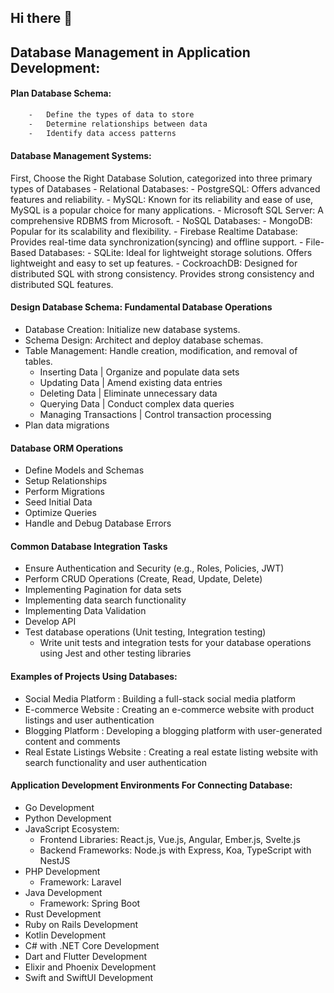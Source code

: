 ## Hi there 👋
## Database Management in Application Development:
#### Plan Database Schema:
```bash
    -   Define the types of data to store
    -   Determine relationships between data
    -   Identify data access patterns
```
#### Database Management Systems: 
First, Choose the Right Database Solution, categorized into three primary types of Databases
    - Relational Databases:
        -   PostgreSQL: Offers advanced features and reliability.
        -   MySQL: Known for its reliability and ease of use, MySQL is a popular choice for many applications.
        -   Microsoft SQL Server: A comprehensive RDBMS from Microsoft.
    - NoSQL Databases:
        -   MongoDB: Popular for its scalability and flexibility.
        -   Firebase Realtime Database: Provides real-time data synchronization(syncing) and offline support.
    - File-Based Databases:
        -   SQLite: Ideal for lightweight storage solutions. Offers lightweight and easy to set up features.
        -   CockroachDB: Designed for distributed SQL with strong consistency. Provides strong consistency and distributed SQL features.

#### Design Database Schema:  Fundamental Database Operations
- Database Creation: Initialize new database systems.
- Schema Design: Architect and deploy database schemas.
- Table Management: Handle creation, modification, and removal of tables.
  - Inserting Data               |   Organize and populate data sets
  - Updating Data                |   Amend existing data entries
  - Deleting Data                |   Eliminate unnecessary data
  - Querying Data                |   Conduct complex data queries
  - Managing Transactions        |   Control transaction processing
- Plan data migrations

#### Database ORM Operations 
- Define Models and Schemas
- Setup Relationships
- Perform Migrations
- Seed Initial Data
- Optimize Queries
- Handle and Debug Database Errors

#### Common Database Integration Tasks
- Ensure Authentication and Security (e.g., Roles, Policies, JWT)
- Perform CRUD Operations (Create, Read, Update, Delete)
- Implementing Pagination for data sets
- Implementing data search functionality
- Implementing Data Validation
- Develop API
- Test database operations (Unit testing, Integration testing)
    -   Write unit tests and integration tests for your database operations using Jest and other testing libraries

#### Examples of Projects Using Databases:
- Social Media Platform : Building a full-stack social media platform
- E-commerce Website : Creating an e-commerce website with product listings and user authentication
- Blogging Platform : Developing a blogging platform with user-generated content and comments
- Real Estate Listings Website : Creating a real estate listing website with search functionality and user authentication

#### Application Development Environments For Connecting Database:
- Go Development
- Python Development
- JavaScript Ecosystem:
    - Frontend Libraries: React.js, Vue.js, Angular, Ember.js, Svelte.js
    - Backend Frameworks: Node.js with Express, Koa, TypeScript with NestJS
- PHP Development
    - Framework: Laravel
- Java Development
    - Framework: Spring Boot
- Rust Development
- Ruby on Rails Development
- Kotlin Development
- C# with .NET Core Development
- Dart and Flutter Development
- Elixir and Phoenix Development
- Swift and SwiftUI Development

<!--

**Here are some ideas to get you started:**

🙋‍♀️ A short introduction - what is your organization all about?
🌈 Contribution guidelines - how can the community get involved?
👩‍💻 Useful resources - where can the community find your docs? Is there anything else the community should know?
🍿 Fun facts - what does your team eat for breakfast?
🧙 Remember, you can do mighty things with the power of [Markdown](https://docs.github.com/github/writing-on-github/getting-started-with-writing-and-formatting-on-github/basic-writing-and-formatting-syntax)
-->
